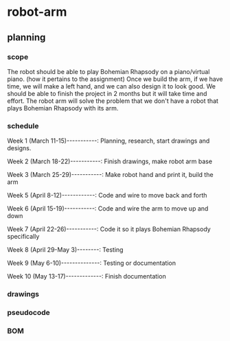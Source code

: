 # robot-arm
## planning
### scope
The robot should be able to play Bohemian Rhapsody on a piano/virtual piano. (how it pertains to the assignment) Once we build the arm, if we have time, we will make a left hand, and we can also design it to look good. We should be able to finish the project in 2 months but it will take time and effort. The robot arm will solve the problem that we don't have a robot that plays Bohemian Rhapsody with its arm.
### schedule
Week 1 (March 11-15)-----------: Planning, research, start drawings and designs.

Week 2 (March 18-22)-----------: Finish drawings, make robot arm base

Week 3 (March 25-29)-----------: Make robot hand and print it, build the arm

Week 5 (April 8-12)------------: Code and wire to move back and forth

Week 6 (April 15-19)-----------: Code and wire the arm to move up and down

Week 7 (April 22-26)-----------: Code it so it plays Bohemian Rhapsody specifically

Week 8 (April 29-May 3)--------: Testing

Week 9 (May 6-10)--------------: Testing or documentation

Week 10 (May 13-17)-------------: Finish documentation
### drawings
### pseudocode
### BOM

